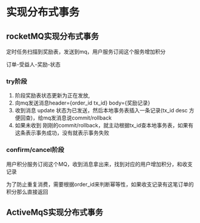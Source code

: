 # 实现分布式事务

## rocketMQ实现分布式事务

定时任务扫描到奖励表，发送到mq，用户服务订阅这个服务增加积分  

订单-受益人-奖励-状态

### try阶段

1. 阶段奖励表状态更新为正在发放,
2. 向mq发送消息header={order_id tx_id}  body={奖励记录}
3. 收到消息 update 状态为已发送，然后本地事务表插入一条记录(tx_id desc  方便回查)，给mq发消息说commit/rollback
4. 如果未收到 刚刚的commit/rollback，就主动根据tx_id查本地事务表，如果有这条表示事务成功，没有就表示事务失败

### confirm/cancel阶段

​	用户积分服务订阅这个MQ，收到消息拿出来，找到对应的用户增加积分，和收支记录

为了防止重复消费，需要根据order_id来判断幂等性，如果收支记录有这笔订单的积分那么直接返回



## 	ActiveMqS实现分布式事务